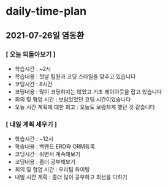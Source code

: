 # daily-time-plan
## 2021-07-26일 염동환

### [ 오늘 되돌아보기 ]

* 학습시간 :  ~2시
* 학습내용 : 첫날 팀원과 코딩 스타일을 맞추고 있습니다
* 코딩시간 : 8시간
* 코딩내용 : 많이 코딩하지는 않았고 기초 레이아웃을 잡고 있습니다
* 회의 및 협업 시간 : 보람있었던 코딩 시간이었습니다
* 오늘 시간 계획에 대한 회고 : 오늘도 보람차게 했던 것 같습니다



### [ 내일 계획 세우기 ]

* 학습시간 :  ~12시
* 학습내용 : 백엔드 ERD와 ORM등록
* 코딩시간 : 쉬면서 계속해보기
* 코딩내용 : 좀더 공부해보기
* 회의 및 협업 시간 : 우리팀 화이팅
* 내일 시간 계획 : 좀더 많이 공부하고 최선을 다하기

